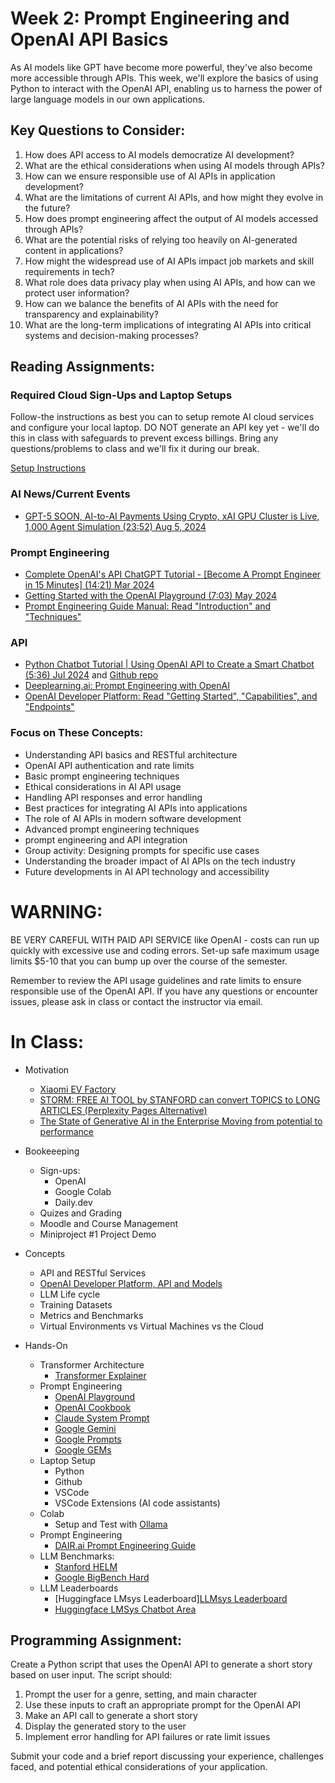# Week 2: Prompt Engineering and OpenAI API Basics

As AI models like GPT have become more powerful, they've also become more accessible through APIs. This week, we'll explore the basics of using Python to interact with the OpenAI API, enabling us to harness the power of large language models in our own applications.

## Key Questions to Consider:

1. How does API access to AI models democratize AI development?
2. What are the ethical considerations when using AI models through APIs?
3. How can we ensure responsible use of AI APIs in application development?
4. What are the limitations of current AI APIs, and how might they evolve in the future?
5. How does prompt engineering affect the output of AI models accessed through APIs?
6. What are the potential risks of relying too heavily on AI-generated content in applications?
7. How might the widespread use of AI APIs impact job markets and skill requirements in tech?
8. What role does data privacy play when using AI APIs, and how can we protect user information?
9. How can we balance the benefits of AI APIs with the need for transparency and explainability?
10. What are the long-term implications of integrating AI APIs into critical systems and decision-making processes?

## Reading Assignments:

### Required Cloud Sign-Ups and Laptop Setups

Follow-the instructions as best you can to setup remote AI cloud services and configure your local laptop. DO NOT generate an API key yet - we'll do this in class with safeguards to prevent excess billings. Bring any questions/problems to class and we'll fix it during our break.

[Setup Instructions](../modules/signups_setup_ai.md)

### AI News/Current Events

* [GPT-5 SOON, AI-to-AI Payments Using Crypto, xAI GPU Cluster is Live, 1,000 Agent Simulation (23:52) Aug 5, 2024](https://www.youtube.com/watch?v=7c3t5jAg0v4)

### Prompt Engineering

* [Complete OpenAI's API ChatGPT Tutorial - [Become A Prompt Engineer in 15 Minutes] (14:21) Mar 2024](https://www.youtube.com/watch?v=NiQ_9xwS4v8)
* [Getting Started with the OpenAI Playground (7:03) May 2024](https://www.youtube.com/watch?v=iwYtzPJELkk&t=10s) 
* [Prompt Engineering Guide Manual: Read "Introduction" and "Techniques"](https://www.promptingguide.ai/applications/finetuning-gpt4o)

### API

* [Python Chatbot Tutorial | Using OpenAI API to Create a Smart Chatbot (5:36) Jul 2024](https://www.youtube.com/watch?v=w55C8cLWz74)  and [Github repo](https://github.com/debeshm/Python-ChatGPT/blob/main/chatbot.py)
* [Deeplearning.ai: Prompt Engineering with OpenAI](https://learn.deeplearning.ai/courses/chatgpt-prompt-eng/lesson/2/guidelines)
* [OpenAI Developer Platform: Read "Getting Started", "Capabilities", and "Endpoints"](https://platform.openai.com/docs/overview)



### Focus on These Concepts:
* Understanding API basics and RESTful architecture
* OpenAI API authentication and rate limits
* Basic prompt engineering techniques
* Ethical considerations in AI API usage
* Handling API responses and error handling
* Best practices for integrating AI APIs into applications
* The role of AI APIs in modern software development
* Advanced prompt engineering techniques
* prompt engineering and API integration
* Group activity: Designing prompts for specific use cases
* Understanding the broader impact of AI APIs on the tech industry
* Future developments in AI API technology and accessibility


# WARNING:

BE VERY CAREFUL WITH PAID API SERVICE like OpenAI - costs can run up quickly with excessive use and coding errors. Set-up safe maximum usage limits $5-10 that you can bump up over the course of the semester.

Remember to review the API usage guidelines and rate limits to ensure responsible use of the OpenAI API. If you have any questions or encounter issues, please ask in class or contact the instructor via email.

# In Class:

* Motivation
    * [Xiaomi EV Factory](https://www.youtube.com/watch?v=yezR-mH12xs)
    * [STORM: FREE AI TOOL by STANFORD can convert TOPICS to LONG ARTICLES (Perplexity Pages Alternative)](https://www.youtube.com/watch?v=rg4Xcul2Kh0&t=190s)
    * [The State of Generative AI in the Enterprise
Moving from potential to performance](https://www2.deloitte.com/us/en/pages/consulting/articles/state-of-generative-ai-in-enterprise.html)

* Bookeeeping
    * Sign-ups:
        * OpenAI
        * Google Colab
        * Daily.dev
    * Quizes and Grading
    * Moodle and Course Management
    * Miniproject #1 Project Demo

* Concepts
    * API and RESTful Services
    * [OpenAI Developer Platform, API and Models](https://platform.openai.com/docs/models)
    * LLM Life cycle
    * Training Datasets
    * Metrics and Benchmarks
    * Virtual Environments vs Virtual Machines vs the Cloud

* Hands-On
    * Transformer Architecture
        * [Transformer Explainer](https://poloclub.github.io/transformer-explainer/)
    * Prompt Engineering
        * [OpenAI Playground](https://platform.openai.com/playground/chat)
        * [OpenAI Cookbook](https://github.com/openai/openai-cookbook)
        * [Claude System Prompt](https://docs.anthropic.com/en/release-notes/system-prompts#july-12th-2024)
        * [Google Gemini](https://ai.google.dev/gemini-api/prompts)
        * [Google Prompts](https://aistudio.google.com/app/prompts/new_chat)
        * [Google GEMs](https://gemini.google.com/u/0/gems/view)
    * Laptop Setup
        * Python
        * Github
        * VSCode
        * VSCode Extensions (AI code assistants)
    * Colab
        * Setup and Test with [Ollama](https://colab.research.google.com/drive/1WCsHuRedSztAFDa-3bRpnPuSX9KiLdto?usp=sharing)
    * Prompt Engineering
        * [DAIR.ai Prompt Engineering Guide](https://www.promptingguide.ai/)
    * LLM Benchmarks:
        * [Stanford HELM](https://crfm.stanford.edu/helm/)
        * [Google BigBench Hard](https://github.com/suzgunmirac/BIG-Bench-Hard)
    * LLM Leaderboards
        * [Huggingface LMsys Leaderboard][LLMsys Leaderboard](https://huggingface.co/spaces/open-llm-leaderboard/open_llm_leaderboard)
        * [Huggingface LMSys Chatbot Area](https://lmarena.ai/?leaderboard)

## Programming Assignment:
Create a Python script that uses the OpenAI API to generate a short story based on user input. The script should:

1. Prompt the user for a genre, setting, and main character
2. Use these inputs to craft an appropriate prompt for the OpenAI API
3. Make an API call to generate a short story
4. Display the generated story to the user
5. Implement error handling for API failures or rate limit issues

Submit your code and a brief report discussing your experience, challenges faced, and potential ethical considerations of your application.